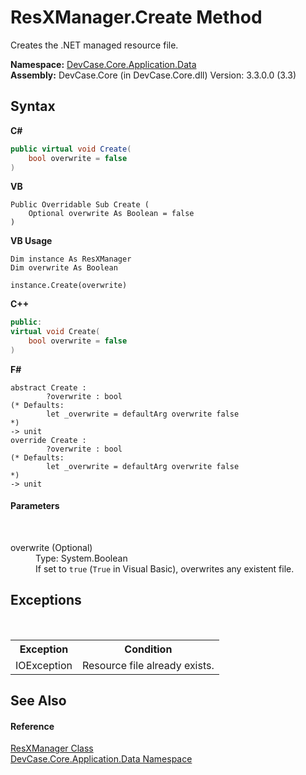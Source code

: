 # ResXManager.Create Method 
 

Creates the .NET managed resource file.

**Namespace:**&nbsp;<a href="N_DevCase_Core_Application_Data">DevCase.Core.Application.Data</a><br />**Assembly:**&nbsp;DevCase.Core (in DevCase.Core.dll) Version: 3.3.0.0 (3.3)

## Syntax

**C#**<br />
``` C#
public virtual void Create(
	bool overwrite = false
)
```

**VB**<br />
``` VB
Public Overridable Sub Create ( 
	Optional overwrite As Boolean = false
)
```

**VB Usage**<br />
``` VB Usage
Dim instance As ResXManager
Dim overwrite As Boolean

instance.Create(overwrite)
```

**C++**<br />
``` C++
public:
virtual void Create(
	bool overwrite = false
)
```

**F#**<br />
``` F#
abstract Create : 
        ?overwrite : bool 
(* Defaults:
        let _overwrite = defaultArg overwrite false
*)
-> unit 
override Create : 
        ?overwrite : bool 
(* Defaults:
        let _overwrite = defaultArg overwrite false
*)
-> unit 
```


#### Parameters
&nbsp;<dl><dt>overwrite (Optional)</dt><dd>Type: System.Boolean<br />If set to `true` (`True` in Visual Basic), overwrites any existent file.</dd></dl>

## Exceptions
&nbsp;<table><tr><th>Exception</th><th>Condition</th></tr><tr><td>IOException</td><td>Resource file already exists.</td></tr></table>

## See Also


#### Reference
<a href="T_DevCase_Core_Application_Data_ResXManager">ResXManager Class</a><br /><a href="N_DevCase_Core_Application_Data">DevCase.Core.Application.Data Namespace</a><br />
